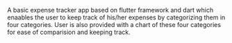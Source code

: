 A basic expense tracker app based on flutter framework and dart which enaables the user to keep track of his/her expenses by categorizing them in four categories. User is also provided with a chart of these four categories for ease of comparision and keeping track. 

